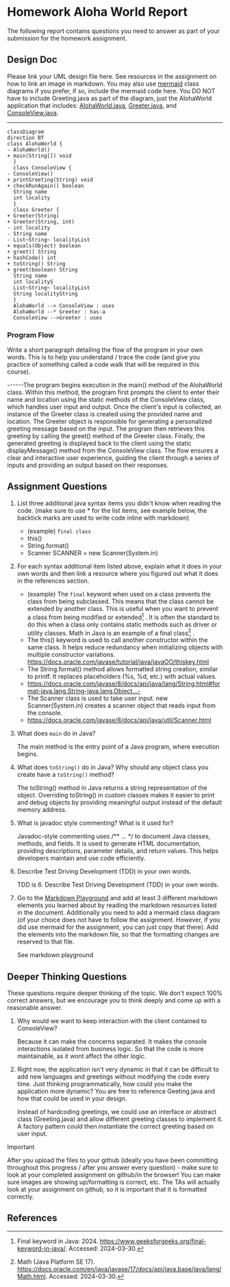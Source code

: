 # Homework Aloha World Report

The following report contains questions you need to answer as part of your submission for the homework assignment. 


## Design Doc
Please link your UML design file here. See resources in the assignment on how to
link an image in markdown. You may also use [mermaid] class diagrams if you prefer, if so, include the mermaid code here.  You DO NOT have to include Greeting.java as part of the diagram, just the AlohaWorld application that includes: [AlohaWorld.java], [Greeter.java], and [ConsoleView.java].

------
```mermaid
classDiagram
direction BT
class AlohaWorld {
- AlohaWorld()
+ main(String[]) void
  }
  class ConsoleView {
- ConsoleView()
+ printGreeting(String) void
+ checkRunAgain() boolean
  String name
  int locality
  }
  class Greeter {
+ Greeter(String)
+ Greeter(String, int)
- int locality
- String name
- List~String~ localityList
+ equals(Object) boolean
+ greet() String
+ hashCode() int
+ toString() String
+ greet(boolean) String
  String name
  int localityS
  List~String~ localityList
  String localityString
  }
  AlohaWorld --> ConsoleView : uses
  AlohaWorld --* Greeter : has-a
  ConsoleView -->Greeter : uses
```


### Program Flow
Write a short paragraph detailing the flow of the program in your own words. This is to help you understand / trace the code (and give you practice of something called a code walk that will be required in this course).

------The program begins execution in the main() method of the AlohaWorld class. Within this method, the program first prompts the client to enter their name and location using the static methods of the ConsoleView class, which handles user input and output. Once the client's input is collected, an instance of the Greeter class is created using the provided name and location. The Greeter object is responsible for generating a personalized greeting message based on the input. The program then retrieves this greeting by calling the greet() method of the Greeter class. Finally, the generated greeting is displayed back to the client using the static displayMessage() method from the ConsoleView class. The flow ensures a clear and interactive user experience, guiding the client through a series of inputs and providing an output based on their responses.


## Assignment Questions

1. List three additional java syntax items you didn't know when reading the code.  (make sure to use * for the list items, see example below, the backtick marks are used to write code inline with markdown)
   
   * (example) `final class`
   * this()
   * String.format()
   * Scanner SCANNER = new Scanner(System.in)
   

2. For each syntax additional item listed above, explain what it does in your own words and then link a resource where you figured out what it does in the references section. 

    * (example) The `final` keyword when used on a class prevents the class from being subclassed. This means that the class cannot be extended by another class. This is useful when you want to prevent a class from being modified or extended[^1] . It is often the standard to do this when a class only contains static methods such as driver or utility classes. Math in Java is an example of a final class[^2] .
    * The this() keyword is used to call another constructor within the same class. It helps reduce redundancy when initializing objects with multiple constructor variations.
      https://docs.oracle.com/javase/tutorial/java/javaOO/thiskey.html
    * The String.format() method allows formatted string creation, similar to printf. It replaces placeholders (%s, %d, etc.) with actual values.
    * https://docs.oracle.com/javase/8/docs/api/java/lang/String.html#format-java.lang.String-java.lang.Object...-
    * The Scanner class is used to take user input. new Scanner(System.in) creates a scanner object that reads input from the console.
    * https://docs.oracle.com/javase/8/docs/api/java/util/Scanner.html

3. What does `main` do in Java? 
   
   The main method is the entry point of a Java program, where execution begins.

4. What does `toString()` do in Java? Why should any object class you create have a `toString()` method?

   The toString() method in Java returns a string representation of the object. Overriding toString() in custom classes makes it easier to print and debug objects by providing meaningful output instead of the default memory address.

5. What is javadoc style commenting? What is it used for? 

   Javadoc-style commenting uses /** ... */ to document Java classes, methods, and fields. It is used to generate HTML documentation, providing descriptions, parameter details, and return values. This helps developers maintain and use code efficiently.

6. Describe Test Driving Development (TDD) in your own words. 

   TDD is 6. Describe Test Driving Development (TDD) in your own words.

7. Go to the [Markdown Playground](MarkdownPlayground.md) and add at least 3 different markdown elements you learned about by reading the markdown resources listed in the document. Additionally you need to add a mermaid class diagram (of your choice does not have to follow the assignment. However, if you did use mermaid for the assignment, you can just copy that there). Add the elements into the markdown file, so that the formatting changes are reserved to that file. 

   See markdown playground

## Deeper Thinking Questions

These questions require deeper thinking of the topic. We don't expect 100% correct answers, but we encourage you to think deeply and come up with a reasonable answer. 


1. Why would we want to keep interaction with the client contained to ConsoleView?
   
   Because it can make the concerns separated. It makes the console interactions isolated from business logic. So that the code is more maintainable, as it wont affect the other logic. 

2. Right now, the application isn't very dynamic in that it can be difficult to add new languages and greetings without modifying the code every time. Just thinking programmatically,  how could you make the application more dynamic? You are free to reference Geeting.java and how that could be used in your design.

   Instead of hardcoding greetings, we could use an interface or abstract class (Greeting.java) and allow different greeting classes to implement it. A factory pattern could then instantiate the correct greeting based on user input.


> [!IMPORTANT]
>  After you upload the files to your github (ideally you have been committing throughout this progress / after you answer every question) - make sure to look at your completed assignment on github/in the browser! You can make sure images are showing up/formatting is correct, etc. The TAs will actually look at your assignment on github, so it is important that it is formatted correctly.


## References

[^1]: Final keyword in Java: 2024. https://www.geeksforgeeks.org/final-keyword-in-java/. Accessed: 2024-03-30. 

[^2]: Math (Java Platform SE 17). https://docs.oracle.com/en/java/javase/17/docs/api/java.base/java/lang/Math.html. Accessed: 2024-03-30.


<!-- This is a comment, below this link the links in the document are placed here to make ti easier to read. This is an optional style for markdown, and often as a student you will include the links inline. for example [mermaid](https://mermaid.js.org/intro/syntax-reference.html) -->
[mermaid]: https://mermaid.js.org/intro/syntax-reference.html
[AlohaWorld.java]: src/main/java/student/AlohaWorld.java
[Greeter.java]: src/main/java/student/Greeter.java
[ConsoleView.java]: src/main/java/student/ConsoleView.java